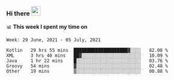 ### Hi there <a href="https://www.gautamkrishnar.com/"><img src="https://media.giphy.com/media/hvRJCLFzcasrR4ia7z/giphy.gif" width="25px"></a>

📊 **This week I spent my time on**

<!--START_SECTION:waka-->
```text
Week: 29 June, 2021 - 05 July, 2021

Kotlin   29 hrs 55 mins  ████████████████████▓░░░░   82.08 % 
XML      3 hrs 40 mins   ██▓░░░░░░░░░░░░░░░░░░░░░░   10.09 % 
Java     1 hr 22 mins    █░░░░░░░░░░░░░░░░░░░░░░░░   03.76 % 
Groovy   54 mins         ▓░░░░░░░░░░░░░░░░░░░░░░░░   02.48 % 
Other    19 mins         ▒░░░░░░░░░░░░░░░░░░░░░░░░   00.88 % 
```
<!--END_SECTION:waka-->
